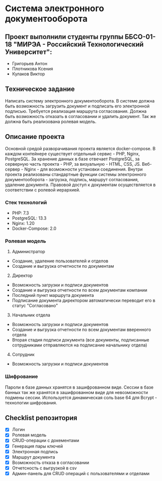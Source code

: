 # Система электронного документооборота

## Проект выполнили студенты группы ББСО-01-18 "МИРЭА - Российский Технологический Университет":
- Григорьев Антон
- Плотникова Ксения
- Кулаков Виктор

## Техническое задание

Написать систему электронного документооборота. В системе должна быть возможность загрузить документ и подписать его электронной подписью. Требуется реализация маршрута согласования. Должна быть возможность отказать в согласовании и удалить документ. Так же должна быть реализована ролевая модель.

## Описание проекта

Основной средой разворачивания проекта является docker-compose. В каждом контейнере существует отдельный сервис - PHP, Nginx, PostgreSQL. За хранение данных в базе отвечает PostgreSQL, за серверную часть проекта - PHP, за визуальную - HTML, CSS, JS. Веб-сервер - Nginx - для возможности установки соединения. Внутри проекта реализованы стандартные функции системы электронного документооборота - загрузка, подпись, маршрут согласования, удаление документа. Правовой доступ к документам осуществляется в соответствии с ролевой иерархией.

### Стек технологий

- PHP: 7.3
- PostgreSQL: 13.3
- Nginx: 1.20
- Docker-Compose: 2.0 

### Ролевая модель

1. Администратор
  - Создание, удаление пользователей и отделов
  - Создание и выгрузка отчетности по документам

2. Директор
  - Возможность загрузки и подписи документов
  - Создание и выгрузка отчетности по всем документам компании
  - Последний пункт маршрута документа
  - Подписание документа директором автоматически переводит его в статус "Согласовано"

3. Начальник отдела
  - Возможность загрузки и подписи документов
  - Создание и выгрузка отчетности по всем документам вверенного отдела
  - Вторая стадия подписи документа (все документы, подписанные сотрудниками отправляются на подписание начальнику отдела)

4. Сотрудник
  - Возможность загрузки и подписи документов


### Шифрование

Пароли в базе данных хранятся в зашифрованном виде. Сессии в базе банных так же хранятся в зашифрованном виде для невозможности подмены сессии. Используется динамическая соль base 64 для Bcrypt - технологии шифрования. 

## Checklist репозитория

- [x] Логин
- [x] Ролевая модель
- [x] CRUD-операции с докементами
- [x] Генерация пары ключей
- [x] Электронная подпись
- [x] Маршрут документа
- [x] Возможность отказа в согласовании
- [x] Отчетсность с выгрузкой в csv
- [x] Админ-панель для CRUD операций с пользователями и отделами